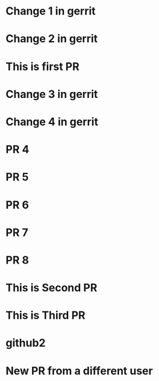 # Change 1 in gerrit  
# Change 2 in gerrit  
# This is first PR
# Change 3 in gerrit  
# Change 4 in gerrit  

# PR 4
# PR 5
# PR 6

# PR 7

# PR 8
# This is Second PR
# This is Third PR


# github2
# New PR from a different user
